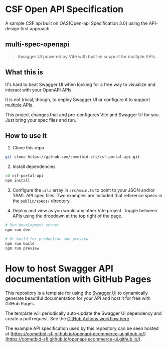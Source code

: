 # CSF Open API Specification
 A sample CSF api built on OAS(Open-api Specification 3.0) using the API-design first approach



## multi-spec-openapi

> Swagger UI powered by Vite with built-in support for multiple APIs.

## What this is

It's hard to beat Swagger UI when looking for a free way to visualize and interact with your OpenAPI APIs.

It is not trivial, though, to deploy Swagger UI or configure it to support multiple APIs.

This project changes that and pre-configures Vite and Swagger UI for you. Just bring your spec files and run.

## How to use it

1. Clone this repo

```bash
git clone https://github.com/cometbid-sfi/csf-portal-api.git
```

2. Install dependencies

```bash
cd csf-portal-api
npm install
```

3. Configure the `urls` array in `src/main.ts` to point to your JSON and/or YAML API spec files. Two examples are included that reference specs in the `public/specs/` directory.

4. Deploy and view as you would any other Vite project. Toggle between APIs using the dropdown at the top right of the page.

```bash
# Run development server
npm run dev

# Or build for production and preview
npm run build
npm run preview
```

# How to host Swagger API documentation with GitHub Pages

This repository is a template for using the [Swagger UI](https://github.com/swagger-api/swagger-ui) to dynamically generate beautiful documentation for your API and host it for free with GitHub Pages.

The template will periodically auto-update the Swagger UI dependency and create a pull request. See the [GitHub Actions workflow here](.github/workflows/update-swagger.yml).

The example API specification used by this repository can be seen hosted at [https://cometbid-sfi.github.io/openapi-ecommerce-ui.github.io/](https://cometbid-sfi.github.io/openapi-ecommerce-ui.github.io/).
